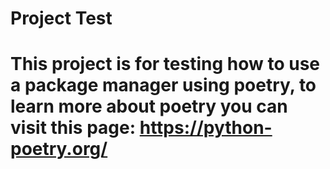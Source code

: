 # Project Test

# This project is for testing how to use a package manager using poetry, to learn more about poetry you can visit this page: https://python-poetry.org/
